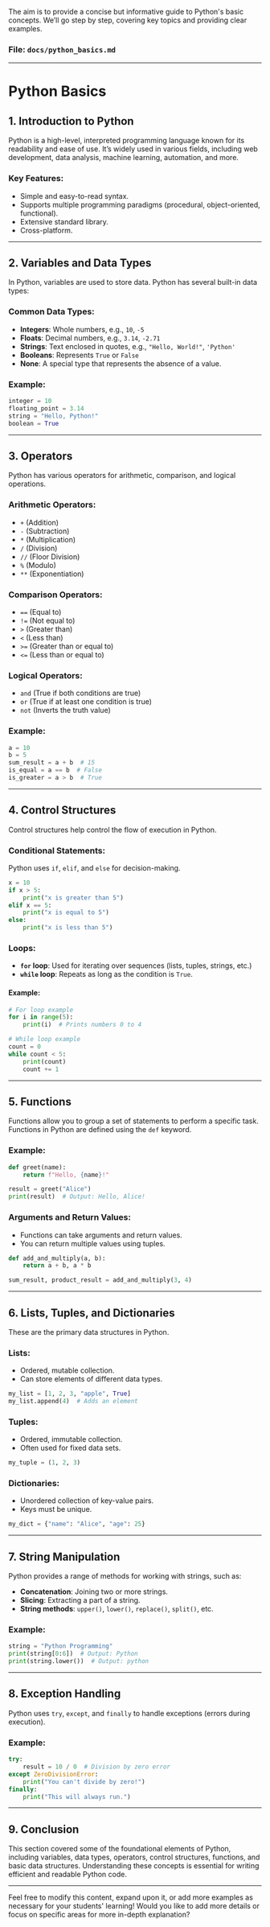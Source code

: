 The aim is to provide a concise but informative guide to Python's basic concepts. We’ll go step by step, covering key topics and providing clear examples.

### **File: `docs/python_basics.md`**

---

# Python Basics

## 1. Introduction to Python

Python is a high-level, interpreted programming language known for its readability and ease of use. It’s widely used in various fields, including web development, data analysis, machine learning, automation, and more.

### Key Features:
- Simple and easy-to-read syntax.
- Supports multiple programming paradigms (procedural, object-oriented, functional).
- Extensive standard library.
- Cross-platform.

---

## 2. Variables and Data Types

In Python, variables are used to store data. Python has several built-in data types:

### Common Data Types:
- **Integers**: Whole numbers, e.g., `10`, `-5`
- **Floats**: Decimal numbers, e.g., `3.14`, `-2.71`
- **Strings**: Text enclosed in quotes, e.g., `"Hello, World!"`, `'Python'`
- **Booleans**: Represents `True` or `False`
- **None**: A special type that represents the absence of a value.

### Example:
```python
integer = 10
floating_point = 3.14
string = "Hello, Python!"
boolean = True
```

---

## 3. Operators

Python has various operators for arithmetic, comparison, and logical operations.

### Arithmetic Operators:
- `+` (Addition)
- `-` (Subtraction)
- `*` (Multiplication)
- `/` (Division)
- `//` (Floor Division)
- `%` (Modulo)
- `**` (Exponentiation)

### Comparison Operators:
- `==` (Equal to)
- `!=` (Not equal to)
- `>` (Greater than)
- `<` (Less than)
- `>=` (Greater than or equal to)
- `<=` (Less than or equal to)

### Logical Operators:
- `and` (True if both conditions are true)
- `or` (True if at least one condition is true)
- `not` (Inverts the truth value)

### Example:
```python
a = 10
b = 5
sum_result = a + b  # 15
is_equal = a == b  # False
is_greater = a > b  # True
```

---

## 4. Control Structures

Control structures help control the flow of execution in Python.

### Conditional Statements:
Python uses `if`, `elif`, and `else` for decision-making.

```python
x = 10
if x > 5:
    print("x is greater than 5")
elif x == 5:
    print("x is equal to 5")
else:
    print("x is less than 5")
```

### Loops:
- **`for` loop**: Used for iterating over sequences (lists, tuples, strings, etc.)
- **`while` loop**: Repeats as long as the condition is `True`.

#### Example:
```python
# For loop example
for i in range(5):
    print(i)  # Prints numbers 0 to 4

# While loop example
count = 0
while count < 5:
    print(count)
    count += 1
```

---

## 5. Functions

Functions allow you to group a set of statements to perform a specific task. Functions in Python are defined using the `def` keyword.

### Example:
```python
def greet(name):
    return f"Hello, {name}!"

result = greet("Alice")
print(result)  # Output: Hello, Alice!
```

### Arguments and Return Values:
- Functions can take arguments and return values.
- You can return multiple values using tuples.

```python
def add_and_multiply(a, b):
    return a + b, a * b

sum_result, product_result = add_and_multiply(3, 4)
```

---

## 6. Lists, Tuples, and Dictionaries

These are the primary data structures in Python.

### Lists:
- Ordered, mutable collection.
- Can store elements of different data types.

```python
my_list = [1, 2, 3, "apple", True]
my_list.append(4)  # Adds an element
```

### Tuples:
- Ordered, immutable collection.
- Often used for fixed data sets.

```python
my_tuple = (1, 2, 3)
```

### Dictionaries:
- Unordered collection of key-value pairs.
- Keys must be unique.

```python
my_dict = {"name": "Alice", "age": 25}
```

---

## 7. String Manipulation

Python provides a range of methods for working with strings, such as:

- **Concatenation**: Joining two or more strings.
- **Slicing**: Extracting a part of a string.
- **String methods**: `upper()`, `lower()`, `replace()`, `split()`, etc.

### Example:
```python
string = "Python Programming"
print(string[0:6])  # Output: Python
print(string.lower())  # Output: python
```

---

## 8. Exception Handling

Python uses `try`, `except`, and `finally` to handle exceptions (errors during execution).

### Example:
```python
try:
    result = 10 / 0  # Division by zero error
except ZeroDivisionError:
    print("You can't divide by zero!")
finally:
    print("This will always run.")
```

---

## 9. Conclusion

This section covered some of the foundational elements of Python, including variables, data types, operators, control structures, functions, and basic data structures. Understanding these concepts is essential for writing efficient and readable Python code.

---

Feel free to modify this content, expand upon it, or add more examples as necessary for your students' learning! Would you like to add more details or focus on specific areas for more in-depth explanation?